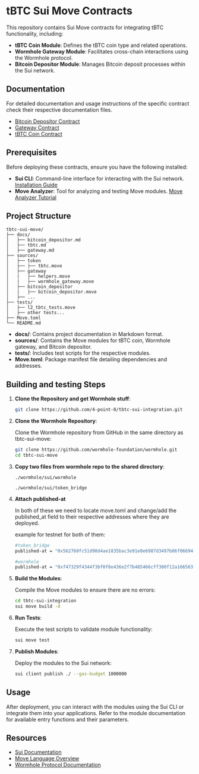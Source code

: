 # tBTC Sui Move Contracts

This repository contains Sui Move contracts for integrating tBTC functionality, including:

- **tBTC Coin Module**: Defines the tBTC coin type and related operations.
- **Wormhole Gateway Module**: Facilitates cross-chain interactions using the Wormhole protocol.
- **Bitcoin Depositor Module**: Manages Bitcoin deposit processes within the Sui network.

## Documentation

For detailed documentation and usage instructions of the specific contract check their respective documentation files.

- [Bitcoin Depositor Contract](/docs/bitcoin_depositor.md)
- [Gateway Contract](/docs/gateway.md)
- [tBTC Coin Contract](/docs/tbtc.md)


## Prerequisites

Before deploying these contracts, ensure you have the following installed:

- **Sui CLI**: Command-line interface for interacting with the Sui network. [Installation Guide](https://docs.sui.io/guides/getting-started)
- **Move Analyzer**: Tool for analyzing and testing Move modules. [Move Analyzer Tutorial](https://blog.sui.io/move-analyzer-tutorial/)

## Project Structure

```
tbtc-sui-move/
├── docs/
│   ├── bitcoin_depositor.md
│   ├── tbtc.md
│   ├── gateway.md
├── sources/
│   ├── token
│   ├── ├── tbtc.move
│   ├── gateway
│   |   ├── helpers.move
│   |   ├── wormhole_gateway.move
│   ├── bitcoin_depositor
│   |   ├── bitcoin_depositor.move
│   ├── ...
├── tests/
│   ├── l2_tbtc_tests.move
│   ├── other tests...
├── Move.toml
└── README.md
```

- **docs/**: Contains project documentation in Markdown format.
- **sources/**: Contains the Move modules for tBTC coin, Wormhole gateway, and Bitcoin depositor.
- **tests/**: Includes test scripts for the respective modules.
- **Move.toml**: Package manifest file detailing dependencies and addresses.

## Building and testing Steps

1. **Clone the Repository and get Wormhole stuff**:

   ```bash
   git clone https://github.com/4-point-0/tbtc-sui-integration.git
   ```

2. **Clone the Wormhole Repository**:

   Clone the Wormhole repository from GitHub in the same directory as tbtc-sui-move:

   ```bash
   git clone https://github.com/wormhole-foundation/wormhole.git
   cd tbtc-sui-move
   ```

3. **Copy two files from wormhole repo to the shared directory**:

   ```
   ./wormhole/sui/wormhole

   ./wormhole/sui/token_bridge
   ```

4. **Attach published-at**
 
   In both of these we need to locate move.toml and change/add the published_at field to their respective addresses where they are deployed.

   example for testnet for both of them: 

   ```bash
   #token_bridge
   published-at = "0x562760fc51d90d4ae1835bac3e91e0e6987d3497b06f066941d3e51f6e8d76d0"

   #wormhole
   published-at = "0xf47329f4344f3bf0f8e436e2f7b485466cff300f12a166563995d3888c296a94"
   ```

5. **Build the Modules**:

   Compile the Move modules to ensure there are no errors:

   ```bash
   cd tbtc-sui-integration
   sui move build -d
   ```

6. **Run Tests**:

   Execute the test scripts to validate module functionality:

   ```bash
   sui move test
   ```

7. **Publish Modules**:

   Deploy the modules to the Sui network:

   ```bash
   sui client publish ./ --gas-budget 1000000
   ```

## Usage

After deployment, you can interact with the modules using the Sui CLI or integrate them into your applications. Refer to the module documentation for available entry functions and their parameters.

## Resources

- [Sui Documentation](https://docs.sui.io/)
- [Move Language Overview](https://move-language.github.io/move/)
- [Wormhole Protocol Documentation](https://wormhole.com/docs/)
